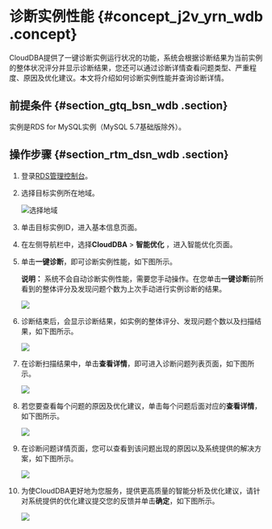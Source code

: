 # 诊断实例性能 {#concept_j2v_yrn_wdb .concept}

CloudDBA提供了一键诊断实例运行状况的功能，系统会根据诊断结果为当前实例的整体状况评分并显示诊断结果，您还可以通过诊断详情查看问题类型、严重程度、原因及优化建议。本文将介绍如何诊断实例性能并查询诊断详情。

## 前提条件 {#section_gtq_bsn_wdb .section}

实例是RDS for MySQL实例（MySQL 5.7基础版除外）。

## 操作步骤 {#section_rtm_dsn_wdb .section}

1.  登录[RDS管理控制台](https://rds.console.aliyun.com/)。
2.  选择目标实例所在地域。

    ![选择地域](http://static-aliyun-doc.oss-cn-hangzhou.aliyuncs.com/assets/img/7814/155115177636543_zh-CN.png)

3.  单击目标实例ID，进入基本信息页面。
4.  在左侧导航栏中，选择**CloudDBA** \> **智能优化** ，进入智能优化页面。
5.  单击**一键诊断**，即可诊断实例性能，如下图所示。

    **说明：** 系统不会自动诊断实例性能，需要您手动操作。在您单击**一键诊断**前所看到的整体评分及发现问题个数为上次手动进行实例诊断的结果。

    ![](http://static-aliyun-doc.oss-cn-hangzhou.aliyuncs.com/assets/img/7902/15511517763054_zh-CN.png)

6.  诊断结束后，会显示诊断结果，如实例的整体评分、发现问题个数以及扫描结果，如下图所示。

    ![](http://static-aliyun-doc.oss-cn-hangzhou.aliyuncs.com/assets/img/7902/15511517763055_zh-CN.png)

7.  在诊断扫描结果中，单击**查看详情**，即可进入诊断问题列表页面，如下图所示。

    ![](http://static-aliyun-doc.oss-cn-hangzhou.aliyuncs.com/assets/img/7902/15511517763056_zh-CN.png)

8.  若您要查看每个问题的原因及优化建议，单击每个问题后面对应的**查看详情**，如下图所示。

    ![](http://static-aliyun-doc.oss-cn-hangzhou.aliyuncs.com/assets/img/7902/15511517763057_zh-CN.png)

9.  在诊断问题详情页面，您可以查看到该问题出现的原因以及系统提供的解决方案，如下图所示。

    ![](http://static-aliyun-doc.oss-cn-hangzhou.aliyuncs.com/assets/img/7902/15511517763058_zh-CN.png)

10. 为使CloudDBA更好地为您服务，提供更高质量的智能分析及优化建议，请针对系统提供的优化建议提交您的反馈并单击**确定**，如下图所示。

    ![](http://static-aliyun-doc.oss-cn-hangzhou.aliyuncs.com/assets/img/7902/15511517773059_zh-CN.png)


